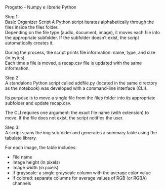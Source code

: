 Progetto - Numpy e librerie Python  

Step 1:  
Basic Organizer Script
A Python script iterates alphabetically through the files inside the files folder.  
Depending on the file type (audio, document, image), it moves each file into the appropriate subfolder.
If the subfolder doesn’t exist, the script automatically creates it.

During the process, the script prints file information: name, type, and size (in bytes).  
Each time a file is moved, a recap.csv file is updated with the same information.

Step 2:  
A standalone Python script called addfile.py (located in the same directory as the notebook) was developed with a command-line interface (CLI).

Its purpose is to move a single file from the files folder into its appropriate subfolder and update recap.csv.

The CLI requires one argument: the exact file name (with extension) to move.
If the file does not exist, the script notifies the user.


Step 3:  
A script scans the img subfolder and generates a summary table using the tabulate library.

For each image, the table includes:

- File name
- Image height (in pixels)
- Image width (in pixels)
- If grayscale: a single grayscale column with the average color value
- If colored: separate columns for average values of RGB (or RGBA) channels
